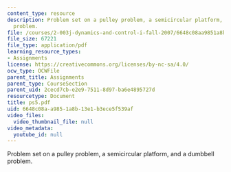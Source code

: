 ```yaml
---
content_type: resource
description: Problem set on a pulley problem, a semicircular platform, and a dumbbell
  problem.
file: /courses/2-003j-dynamics-and-control-i-fall-2007/6648c08aa9851a8b13e1b3ece5f539af_ps5.pdf
file_size: 67221
file_type: application/pdf
learning_resource_types:
- Assignments
license: https://creativecommons.org/licenses/by-nc-sa/4.0/
ocw_type: OCWFile
parent_title: Assignments
parent_type: CourseSection
parent_uid: 2cecd7cb-e2e9-7511-8d97-ba6e4895727d
resourcetype: Document
title: ps5.pdf
uid: 6648c08a-a985-1a8b-13e1-b3ece5f539af
video_files:
  video_thumbnail_file: null
video_metadata:
  youtube_id: null
---
```

Problem set on a pulley problem, a semicircular platform, and a dumbbell problem.